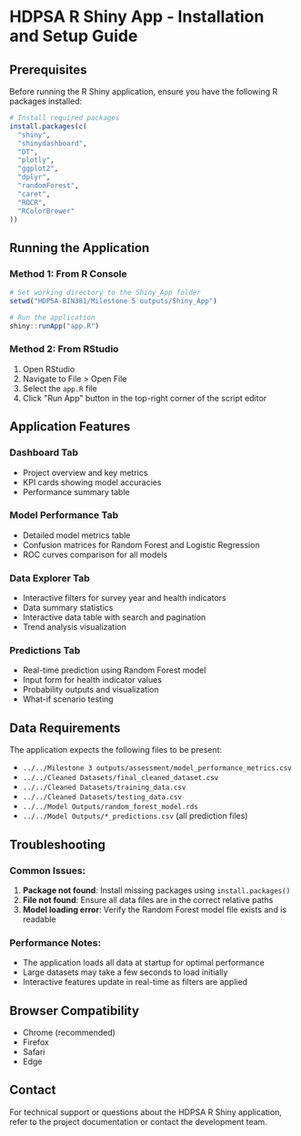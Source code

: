 # HDPSA R Shiny App - Installation and Setup Guide

## Prerequisites
Before running the R Shiny application, ensure you have the following R packages installed:

```r
# Install required packages
install.packages(c(
  "shiny",
  "shinydashboard", 
  "DT",
  "plotly",
  "ggplot2",
  "dplyr",
  "randomForest",
  "caret",
  "ROCR",
  "RColorBrewer"
))
```

## Running the Application

### Method 1: From R Console
```r
# Set working directory to the Shiny_App folder
setwd("HDPSA-BIN381/Milestone 5 outputs/Shiny_App")

# Run the application
shiny::runApp("app.R")
```

### Method 2: From RStudio
1. Open RStudio
2. Navigate to File > Open File
3. Select the `app.R` file
4. Click "Run App" button in the top-right corner of the script editor

## Application Features

### Dashboard Tab
- Project overview and key metrics
- KPI cards showing model accuracies
- Performance summary table

### Model Performance Tab
- Detailed model metrics table
- Confusion matrices for Random Forest and Logistic Regression
- ROC curves comparison for all models

### Data Explorer Tab
- Interactive filters for survey year and health indicators
- Data summary statistics
- Interactive data table with search and pagination
- Trend analysis visualization

### Predictions Tab
- Real-time prediction using Random Forest model
- Input form for health indicator values
- Probability outputs and visualization
- What-if scenario testing

## Data Requirements
The application expects the following files to be present:
- `../../Milestone 3 outputs/assessment/model_performance_metrics.csv`
- `../../Cleaned Datasets/final_cleaned_dataset.csv`
- `../../Cleaned Datasets/training_data.csv`
- `../../Cleaned Datasets/testing_data.csv`
- `../../Model Outputs/random_forest_model.rds`
- `../../Model Outputs/*_predictions.csv` (all prediction files)

## Troubleshooting

### Common Issues:
1. **Package not found**: Install missing packages using `install.packages()`
2. **File not found**: Ensure all data files are in the correct relative paths
3. **Model loading error**: Verify the Random Forest model file exists and is readable

### Performance Notes:
- The application loads all data at startup for optimal performance
- Large datasets may take a few seconds to load initially
- Interactive features update in real-time as filters are applied

## Browser Compatibility
- Chrome (recommended)
- Firefox
- Safari
- Edge

## Contact
For technical support or questions about the HDPSA R Shiny application, refer to the project documentation or contact the development team.



